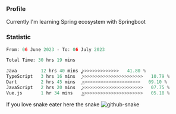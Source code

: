 ### Profile 

Currently I'm learning Spring ecosystem with Springboot

### Statistic
<!--START_SECTION:waka-->

```python
From: 06 June 2023 - To: 06 July 2023

Total Time: 30 hrs 19 mins

Java         12 hrs 40 mins  ͎͎͎͎͎͎͎͎͎͎͚>>>>>>>>>>>>>>   41.80 %
TypeScript   3 hrs 16 mins   ͎͎>>>>>>>>>>>>>>>>>>>>>>>   10.79 %
Dart         2 hrs 45 mins   ͎͎͜>>>>>>>>>>>>>>>>>>>>>>   09.10 %
JavaScript   2 hrs 20 mins   ̡͎>>>>>>>>>>>>>>>>>>>>>>>   07.75 %
Vue.js       1 hr 34 mins    ͎͜>>>>>>>>>>>>>>>>>>>>>>>   05.18 %
```

<!--END_SECTION:waka-->

If you love snake eater here the snake 
<picture>
  <source media="(prefers-color-scheme: dark)" srcset="https://github.com/pradana4648/pradana4648/blob/c0566a83ca6ea5f2e46bab00e717c4c82b4b5c4c/github-contribution-grid-snake-dark.svg" />
  <source media="(prefers-color-scheme: light)" srcset="https://github.com/pradana4648/pradana4648/blob/c0566a83ca6ea5f2e46bab00e717c4c82b4b5c4c/github-contribution-grid-snake.svg" />
  <img alt="github-snake" src="https://github.com/pradana4648/pradana4648/blob/c0566a83ca6ea5f2e46bab00e717c4c82b4b5c4c/github-contribution-grid-snake.svg" />
</picture>
